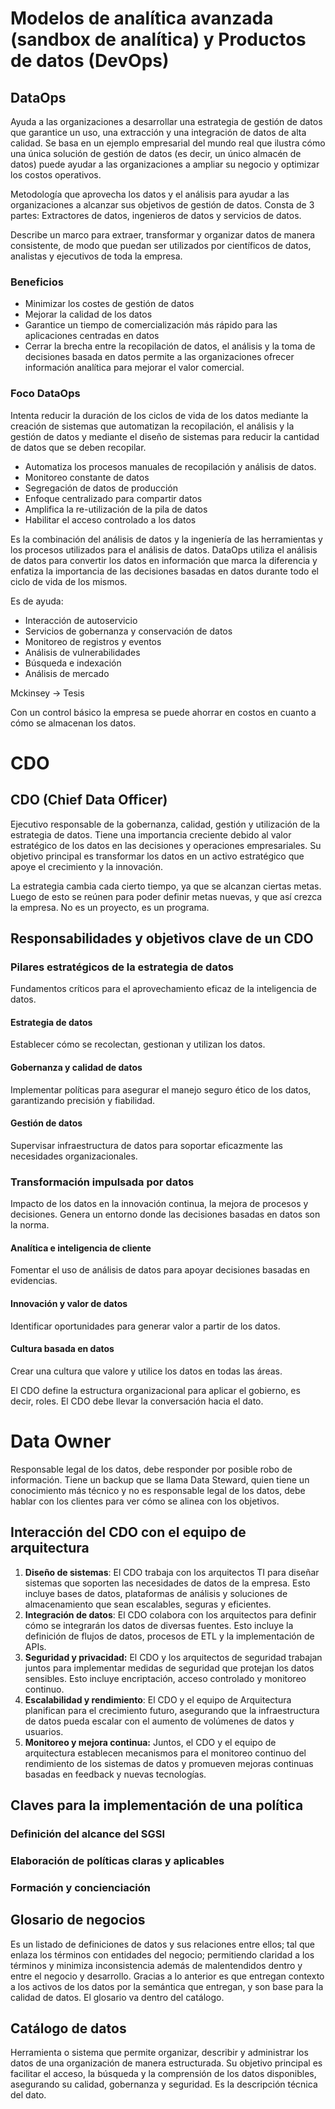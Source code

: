 # Modelos de analítica avanzada (sandbox de analítica) y Productos de datos (DevOps)
## DataOps
Ayuda a las organizaciones a desarrollar una estrategia de gestión de datos que garantice un uso, una extracción y una integración de datos de alta calidad. Se basa en un ejemplo empresarial del mundo real que ilustra cómo una única solución de gestión de datos (es decir, un único almacén de datos) puede ayudar a las organizaciones a ampliar su negocio y optimizar los costos operativos. 

Metodología que aprovecha los datos y el análisis para ayudar a las organizaciones a alcanzar sus objetivos de gestión de datos. Consta de 3 partes:
Extractores de datos, ingenieros de datos y servicios de datos.

Describe un marco para extraer, transformar y organizar datos de manera consistente, de modo que puedan ser utilizados por científicos de datos, analistas y ejecutivos de toda la empresa.

### Beneficios
- Minimizar los costes de gestión de datos
- Mejorar la calidad de los datos
- Garantice un tiempo de comercialización más rápido para las aplicaciones centradas en datos
- Cerrar la brecha entre la recopilación de datos, el análisis y la toma de decisiones basada en datos permite a las organizaciones ofrecer información analítica para mejorar el valor comercial. 

### Foco DataOps
Intenta reducir la duración de los ciclos de vida de los datos mediante la creación de sistemas que automatizan la recopilación, el análisis y la gestión de datos y mediante el diseño de sistemas para reducir la cantidad de datos que se deben recopilar. 
- Automatiza los procesos manuales de recopilación y análisis de datos.
- Monitoreo constante de datos
- Segregación de datos de producción
- Enfoque centralizado para compartir datos
- Amplifica la re-utilización de la pila de datos
- Habilitar el acceso controlado a los datos

Es la combinación del análisis de datos y la ingeniería de las herramientas y los procesos utilizados para el análisis de datos.
DataOps utiliza el análisis de datos para convertir los datos en información que marca la diferencia y enfatiza la importancia de las decisiones basadas en datos durante todo el ciclo de vida de los mismos.

Es de ayuda:
- Interacción de autoservicio
- Servicios de gobernanza y conservación de datos
- Monitoreo de registros y eventos
- Análisis de vulnerabilidades
- Búsqueda e indexación
- Análisis de mercado

Mckinsey -> Tesis

Con un control básico la empresa se puede ahorrar en costos en cuanto a cómo se almacenan los datos.

# CDO
## CDO (Chief Data Officer)
Ejecutivo responsable de la gobernanza, calidad, gestión y utilización de la estrategia de datos. 
Tiene una importancia creciente debido al valor estratégico de los datos en las decisiones y operaciones empresariales.
Su objetivo principal es transformar los datos en un activo estratégico que apoye el crecimiento y la innovación. 

La estrategia cambia cada cierto tiempo, ya que se alcanzan ciertas metas. Luego de esto se reúnen para poder definir metas nuevas, y que así crezca la empresa.
No es un proyecto, es un programa. 

## Responsabilidades y objetivos clave de un CDO
### Pilares estratégicos de la estrategia de datos
Fundamentos críticos para el aprovechamiento eficaz de la inteligencia de datos.
#### Estrategia de datos
Establecer cómo se recolectan, gestionan y utilizan los datos.
#### Gobernanza y calidad de datos
Implementar políticas para asegurar el manejo seguro ético de los datos, garantizando precisión y fiabilidad.
#### Gestión de datos
Supervisar infraestructura de datos para soportar eficazmente las necesidades organizacionales.
### Transformación impulsada por datos
Impacto de los datos en la innovación continua, la mejora de procesos y decisiones. Genera un entorno donde las decisiones basadas en datos son la norma.
#### Analítica e inteligencia de cliente
Fomentar el uso de análisis de datos para apoyar decisiones basadas en evidencias.
#### Innovación y valor de datos
Identificar oportunidades para generar valor a partir de los datos.
#### Cultura basada en datos
Crear una cultura que valore y utilice los datos en todas las áreas.

El CDO define la estructura organizacional para aplicar el gobierno, es decir, roles.
El CDO debe llevar la conversación hacia el dato.
# Data Owner
Responsable legal de los datos, debe responder por posible robo de información. Tiene un backup que se llama Data Steward, quien tiene un conocimiento más técnico y no es responsable legal de los datos, debe hablar con los clientes para ver cómo se alinea con los objetivos.

## Interacción del CDO con el equipo de arquitectura
1. **Diseño de sistemas**: El CDO trabaja con los arquitectos TI para diseñar sistemas que soporten las necesidades de datos de la empresa. Esto incluye bases de datos, plataformas de análisis y soluciones de almacenamiento que sean escalables, seguras y eficientes.
2. **Integración de datos**: El CDO colabora con los arquitectos para definir cómo se integrarán los datos de diversas fuentes. Esto incluye la definición de flujos de datos, procesos de ETL y la implementación de APIs.
3. **Seguridad y privacidad:** El CDO y los arquitectos de seguridad trabajan juntos para implementar medidas de seguridad que protejan los datos sensibles. Esto incluye encriptación, acceso controlado y monitoreo continuo.
4. **Escalabilidad y rendimiento**: El CDO y el equipo de Arquitectura planifican para el crecimiento futuro, asegurando que la infraestructura de datos pueda escalar con el aumento de volúmenes de datos y usuarios.
5. **Monitoreo y mejora continua:** Juntos, el CDO y el equipo de arquitectura establecen mecanismos para el monitoreo continuo del rendimiento de los sistemas de datos y promueven mejoras continuas basadas en feedback y nuevas tecnologías. 

## Claves para la implementación de una política
### Definición del alcance del SGSI
### Elaboración de políticas claras y aplicables
### Formación y concienciación

## Glosario de negocios
Es un listado de definiciones de datos y sus relaciones entre ellos; tal que enlaza los términos con entidades del negocio; permitiendo claridad a los términos y minimiza inconsistencia además de malentendidos dentro y entre el negocio y desarrollo.
Gracias a lo anterior es que entregan contexto a los activos de los datos por la semántica que entregan, y son base para la calidad de datos.
El glosario va dentro del catálogo.

## Catálogo de datos
Herramienta o sistema que permite organizar, describir y administrar los datos de una organización de manera estructurada. Su objetivo principal es facilitar el acceso, la búsqueda y la comprensión de los datos disponibles, asegurando su calidad, gobernanza y seguridad. Es la descripción técnica del dato.

